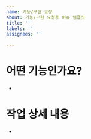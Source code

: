 ```yaml
---
name: 기능/구현 요청
about: 기능/구현 요청용 이슈 템플릿
title: ''
labels: ''
assignees: ''

---
```


# 어떤 기능인가요?
-

# 작업 상세 내용
-
